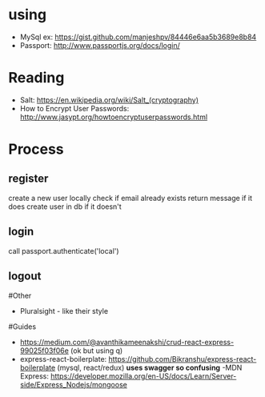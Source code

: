 # using
- MySql ex: https://gist.github.com/manjeshpv/84446e6aa5b3689e8b84
- Passport: http://www.passportjs.org/docs/login/


# Reading
- Salt: https://en.wikipedia.org/wiki/Salt_(cryptography)
- How to Encrypt User Passwords: http://www.jasypt.org/howtoencryptuserpasswords.html

# Process
## register
create a new user locally
check if email already exists
return message if it does
create user in db if it doesn't

## login
call passport.authenticate('local')

## logout

#Other
- Pluralsight - like their style

#Guides
- https://medium.com/@avanthikameenakshi/crud-react-express-99025f03f06e (ok but using q)
- express-react-boilerplate: https://github.com/Bikranshu/express-react-boilerplate (mysql, react/redux) **uses swagger so confusing**
-MDN Express: https://developer.mozilla.org/en-US/docs/Learn/Server-side/Express_Nodejs/mongoose
